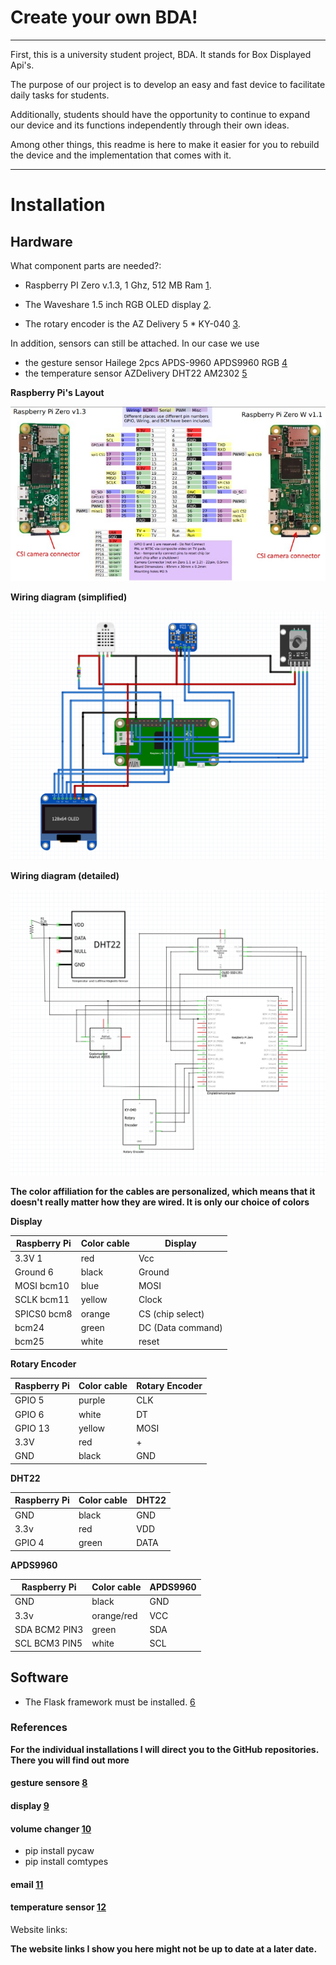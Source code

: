 # Create your own BDA!



***
First, this is a university student project, BDA. It stands for Box Displayed Api's.

The purpose of our project is to develop an easy and fast device to facilitate daily tasks for students. 

Additionally, students should have the opportunity to continue to expand our device and its functions independently through their own ideas.

Among other things, this readme is here to make it easier for you to rebuild the device and the implementation that comes with it.
***

# Installation

## Hardware
What component parts are needed?:

- Raspberry PI Zero v.1.3, 1 Ghz, 512 MB Ram [1].

- The Waveshare 1.5 inch RGB OLED display [2].

- The rotary encoder is the AZ Delivery 5 * KY-040 [3].

In addition, sensors can still be attached. In our case we use 

- the gesture sensor Hailege 2pcs APDS-9960 APDS9960 RGB [4] 
- the temperature sensor AZDelivery DHT22 AM2302 [5]


<b> Raspberry Pi's Layout </b>

<img src="images/RaspberryPiZeroW5.jpg" >

<b> Wiring diagram (simplified) </b>

<img src="images/raspberrypicabelrouting1.png" >

<b> Wiring diagram (detailed)  </b>

<img src="images/raspberrypicabelrouting2.png" >

<b> The color affiliation for the cables are personalized, which means that it doesn't really matter how they are wired. 
It is only our choice of colors  </b>



<b>  Display </b>

| Raspberry Pi  | Color cable | Display  |
| ------------- | ------------- | ------------- |
| 3.3V 1        | red  | Vcc  |
| Ground 6      | black  | Ground  |
| MOSI bcm10  | blue  | MOSI  |
| SCLK bcm11  | yellow  | Clock  |
| SPICS0 bcm8  | orange  | CS (chip select) |
| bcm24  | green | DC (Data command)  |
| bcm25  | white  | reset  |

<b>  Rotary Encoder </b>

| Raspberry Pi  | Color cable | Rotary Encoder  |
| ------------- | ------------- | ------------- |
| GPIO 5        | purple  | CLK  |
| GPIO 6     | white  | DT  |
| GPIO 13  | yellow  | MOSI  |
| 3.3V  | red  | + |
| GND  | black  | GND|

<b> DHT22 </b>

| Raspberry Pi  | Color cable | DHT22  |
| ------------- | ------------- | ------------- |
| GND       | black  | GND  |
| 3.3v    | red  | VDD  |
| GPIO 4  | green  | DATA  |


<b> APDS9960 </b>

| Raspberry Pi  | Color cable | APDS9960  |
| ------------- | ------------- | ------------- |
| GND       | black  | GND  |
| 3.3v    | orange/red  | VCC  |
| SDA BCM2 PIN3  | green  | SDA  |
| SCL BCM3 PIN5  | white  | SCL  |





## Software
 - The Flask framework must be installed. [6]
### References
<b> For the individual installations I will direct you to the GitHub repositories. There you will find out more </b>

#### gesture sensore [8]

#### display  [9]

#### volume changer [10]

- pip install pycaw
- pip install comtypes

#### email  [11]

#### temperature sensor [12]








Website links: 

<b>  The website links I show you here might not be up to date at a later date. </b>

[1]: https://www.reichelt.de/de/de/raspberry-pi-zero-v-1-3-1-ghz-512-mb-ram-rasp-pi-zero-p256439.html?PROVID=2788&gclid=Cj0KCQiAip-PBhDVARIsAPP2xc0vvgy5-AHNTXCVskFo6igphnyoQy1dwCeebWdKbWeSCi1EofPX5XoaAiDVEALw_wcB&&r=1

[2]: https://www.amazon.de/gp/product/B07DB5YFGW/ref=ppx_yo_dt_b_asin_title_o01_s00?ie=UTF8&psc=1

[3]: https://www.amazon.de/AZDelivery-KY-040-Encoder-Compatible-Arduino/dp/B07CMVQHLT/ref=sr_1_2_sspa?dchild=1&keywords=rotary+encoder&qid=1632572749&s=industrial&sr=1-2-spons&psc=1&smid=A1X7QLRQH87QA3&spLa=ZW5jcnlwdGVkUXVhbGlmaWVyPUExOVVOQ0MwMTFRSUROJmVuY3J5cHRlZElkPUEwNjQwNjQzUzRCSVVEV1hNOEFNJmVuY3J5cHRlZEFkSWQ9QTAxNzY2MzQyUjVBSkQ5NUdYRVBXJndpZGdldE5hbWU9c3BfYXRmJmFjdGlvbj1jbGlja1JlZGlyZWN0JmRvTm90TG9nQ2xpY2s9dHJ1ZQ==

[4]: https://www.amazon.de/Gestensensormodul-Handgestenerkennung-Bewegungsrichtung-N%C3%A4herungssensor-Bewegungssensor/dp/B07YJDBFSD/ref=sr_1_2?__mk_de_DE=%C3%85M%C3%85%C5%BD%C3%95%C3%91&crid=2MHHC5QWS706P&keywords=apds9960&qid=1642593810&sprefix=apds+9960%2Caps%2C162&sr=8-2

[5]: https://www.amazon.de/dp/B06XF4TNT9/ref=cm_sw_r_oth_api_glt_i_12DKYP86ENPG24TRVQXB?_encoding=UTF8&psc=1

[6]: https://code.visualstudio.com/docs/python/tutorial-flask

[7]: https://github.com/conradstorz/KY040

[8]: https://github.com/liske/python-apds9960

[9]: https://www.bluetin.io/displays/oled-display-raspberry-pi-ssd1331/

[10]: https://github.com/AndreMiras/pycaw

[11]: https://www.thepythoncode.com/article/reading-emails-in-python

[12]: https://github.com/adafruit/Adafruit_Python_DHT

